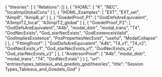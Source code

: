 {
    "theories": [
        {
            "Relations": []
        },
        {
            "IHOML": [
                "K",
                "NEC",
                "localImpGlobalCons"
            ]
        },
        {
            "IHOML_Examples": [
                "EXT",
                "EXT_set",
                "AimpB",
                "AimpB_p"
            ]
        },
        {
            "GoedelProof_P1": [
                "GodDefsAreEquivalent",
                "A3implT2_local",
                "A3implT2_global"
            ]
        },
        {
            "GoedelProof_P2": [
                "GodDefsAreEquivalent",
                "A4b",
                "modal_distr",
                "modal_trans",
                "T4",
                "GodNecExists",
                "God_starNecExists",
                "GodExistenceIsValid",
                "GodImpliesExistence",
                "PosPropertiesNecExist",
                "useful",
                "ModalCollapse"
            ]
        },
        {
            "FittingProof": [
                "GodDefsAreEquivalent",
                "A4b",
                "T4_v1",
                "T4_v2",
                "GodNecExists_v1",
                "God_starNecExists_v1",
                "GodNecExists_v2",
                "God_starNecExists_v2"
            ]
        },
        {
            "AndersonProof": [
                "A4b",
                "modal_distr",
                "modal_trans",
                "T4",
                "GodNecExists"
            ]
        }
    ],
    "url": "entries/types_tableaus_and_goedels_god/theories",
    "title": "Session Types_Tableaus_and_Goedels_God"
}